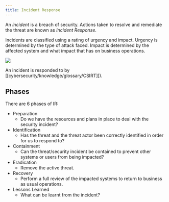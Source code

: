 ```yaml
---
title: Incident Response
---
```

An _incident_ is a breach of security. Actions taken to resolve and remediate the threat are known as *Incident Response*.

Incidents are classified using a rating of urgency and impact. Urgency is determined by the type of attack faced. Impact is determined by the affected system and what impact that has on business operations.

![](https://tryhackme-images.s3.amazonaws.com/user-uploads/5de96d9ca744773ea7ef8c00/room-content/ab0cc8478b0bce9a400187f559d36dd6.png)  

An incident is responded to by [[cybersecurity/knowledge/glossary/CSIRT]]).

## Phases

There are 6 phases of IR:
- Preparation
    - Do we have the resources and plans in place to deal with the security incident?
- Identification
    - Has the threat and the threat actor been correctly identified in order for us to respond to?
- Containment
    - Can the threat/security incident be contained to prevent other systems or users from being impacted?
- Eradication
    - Remove the active threat.
- Recovery 
    - Perform a full review of the impacted systems to return to business as usual operations.
- Lessons Learned
    - What can be learnt from the incident?